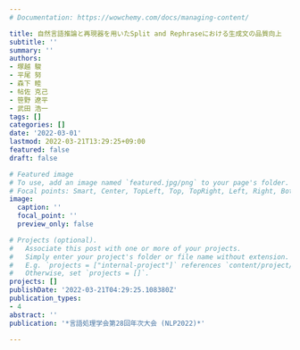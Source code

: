 ```yaml
---
# Documentation: https://wowchemy.com/docs/managing-content/

title: 自然言語推論と再現器を用いたSplit and Rephraseにおける生成文の品質向上
subtitle: ''
summary: ''
authors:
- 塚越 駿
- 平尾 努
- 森下 睦
- 帖佐 克己
- 笹野 遼平
- 武田 浩一
tags: []
categories: []
date: '2022-03-01'
lastmod: 2022-03-21T13:29:25+09:00
featured: false
draft: false

# Featured image
# To use, add an image named `featured.jpg/png` to your page's folder.
# Focal points: Smart, Center, TopLeft, Top, TopRight, Left, Right, BottomLeft, Bottom, BottomRight.
image:
  caption: ''
  focal_point: ''
  preview_only: false

# Projects (optional).
#   Associate this post with one or more of your projects.
#   Simply enter your project's folder or file name without extension.
#   E.g. `projects = ["internal-project"]` references `content/project/deep-learning/index.md`.
#   Otherwise, set `projects = []`.
projects: []
publishDate: '2022-03-21T04:29:25.108380Z'
publication_types:
- 4
abstract: ''
publication: '*言語処理学会第28回年次大会 (NLP2022)*'

---
```

